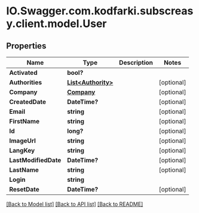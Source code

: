 # IO.Swagger.com.kodfarki.subscreasy.client.model.User
## Properties

Name | Type | Description | Notes
------------ | ------------- | ------------- | -------------
**Activated** | **bool?** |  | 
**Authorities** | [**List&lt;Authority&gt;**](Authority.md) |  | [optional] 
**Company** | [**Company**](Company.md) |  | [optional] 
**CreatedDate** | **DateTime?** |  | [optional] 
**Email** | **string** |  | [optional] 
**FirstName** | **string** |  | [optional] 
**Id** | **long?** |  | [optional] 
**ImageUrl** | **string** |  | [optional] 
**LangKey** | **string** |  | [optional] 
**LastModifiedDate** | **DateTime?** |  | [optional] 
**LastName** | **string** |  | [optional] 
**Login** | **string** |  | 
**ResetDate** | **DateTime?** |  | [optional] 

[[Back to Model list]](../README.md#documentation-for-models) [[Back to API list]](../README.md#documentation-for-api-endpoints) [[Back to README]](../README.md)

